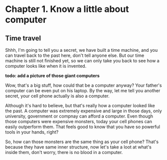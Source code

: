 # Chapter 1. Know a little about computer
## Time travel

Shhh, I'm going to tell you a secret, we have built a time machine, and you can travel back to the past here, don't tell anyone else.
But our time machine is still not finished yet, so we can only take you back to see how a computer 
looks like when it is invented.

**todo: add a picture of those giant computers**

Wow, that's a big stuff, how could that be a computer anyway? Your father's computer can be even put on his laptop. By the way, let me tell you another secret, your cell phone actually is also a computer. 

Although it's hard to believe, but that's really how a computer looked like the past.
A computer was extremely expensive and large in those days, only university, government or compnay can afford a computer.
Even though those computers were expensive monsters, today your cell phones can easily outperform them.
That feels good to know that you have so powerful tools in your hands, right?

So, how can those monsters are the same thing as your cell phone?
That's because they have same inner structure, now let's take a loot at what's inside them,
don't worry, there is no blood in a computer.
